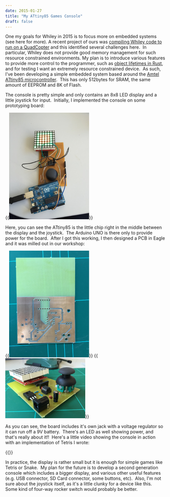 ```yaml
---
date: 2015-01-27
title: "My ATtiny85 Games Console"
draft: false
---
```


One my goals for Whiley in 2015 is to focus more on embedded systems (see here for more). A recent project of ours was [compiling Whiley code to run on a QuadCopter](https://whileydave.com/publications/Stevens14_ENGR489.pdf) and this identified several challenges here.  In particular, Whiley does not provide good memory management for such resource constrained environments. My plan is to introduce various features to provide more control to the programmer, such as [object lifetimes in Rust](http://rustbyexample.com/lifetime.html), and for testing I want an extremely resource constrained device.  As such, I've been developing a simple embedded system based around the [Amtel ATtiny85 microcontroller](http://www.atmel.com/devices/attiny85.aspx).  This has only 512bytes for SRAM, the same amount of EEPROM and 8K of Flash.

The console is pretty simple and only contains an 8x8 LED display and a little joystick for input.  Initially, I implemented the console on some prototyping board:

{{<img class="text-center" width="50%" src="/images/2015/IMG_3293-small.jpg">}}

Here, you can see the ATtiny85 is the little chip right in the middle between the display and the joystick.  The Arduino UNO is there only to provide power for the board.  After I got this working, I then designed a PCB in Eagle and it was milled out in our workshop:

{{<img class="text-center" width="50%" src="/images/2015/TinyConsolePCB.jpg">}}
{{<img class="text-center" width="50%" src="/images/2015/TinyConsoleFinal.jpg">}}

As you can see, the board includes it's own jack with a voltage regulator so it can run off a 9V battery.  There's an LED as well showing power, and that's really about it!!  Here's a little video showing the console in action with an implementation of Tetris I wrote:

{{<youtube id="rKzNA7W7LV4" width="560" height="315">}}

In practice, the display is rather small but it is enough for simple games like Tetris or Snake.  My plan for the future is to develop a second generation console which includes a bigger display, and various other useful features (e.g. USB connector, SD Card connector, some buttons, etc).  Also, I'm not sure about the joystick itself, as it's a little clunky for a device like this.  Some kind of four-way rocker switch would probably be better.
